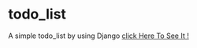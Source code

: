 # todo_list
A simple todo_list by using Django
[click Here To See It !](https://tunakrdnz.github.io/todo_list/)
